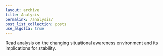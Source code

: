 ```yaml
---
layout: archive
title: Analysis
permalink: /analysis/
post_list_collection: posts
use_algolia: true
---
```


Read analysis on the changing situational awareness environment and its implications for stability.